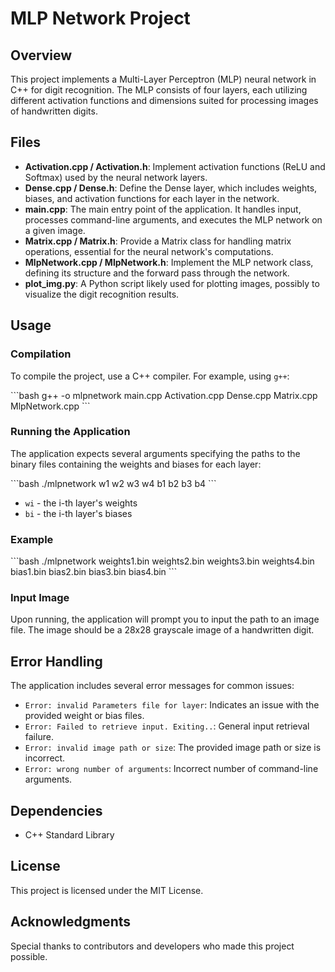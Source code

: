 
# MLP Network Project

## Overview

This project implements a Multi-Layer Perceptron (MLP) neural network in C++ for digit recognition. The MLP consists of four layers, each utilizing different activation functions and dimensions suited for processing images of handwritten digits.

## Files

- **Activation.cpp / Activation.h**: Implement activation functions (ReLU and Softmax) used by the neural network layers.
- **Dense.cpp / Dense.h**: Define the Dense layer, which includes weights, biases, and activation functions for each layer in the network.
- **main.cpp**: The main entry point of the application. It handles input, processes command-line arguments, and executes the MLP network on a given image.
- **Matrix.cpp / Matrix.h**: Provide a Matrix class for handling matrix operations, essential for the neural network's computations.
- **MlpNetwork.cpp / MlpNetwork.h**: Implement the MLP network class, defining its structure and the forward pass through the network.
- **plot_img.py**: A Python script likely used for plotting images, possibly to visualize the digit recognition results.

## Usage

### Compilation

To compile the project, use a C++ compiler. For example, using `g++`:

\`\`\`bash
g++ -o mlpnetwork main.cpp Activation.cpp Dense.cpp Matrix.cpp MlpNetwork.cpp
\`\`\`

### Running the Application

The application expects several arguments specifying the paths to the binary files containing the weights and biases for each layer:

\`\`\`bash
./mlpnetwork w1 w2 w3 w4 b1 b2 b3 b4
\`\`\`

- `wi` - the i-th layer's weights
- `bi` - the i-th layer's biases

### Example

\`\`\`bash
./mlpnetwork weights1.bin weights2.bin weights3.bin weights4.bin bias1.bin bias2.bin bias3.bin bias4.bin
\`\`\`

### Input Image

Upon running, the application will prompt you to input the path to an image file. The image should be a 28x28 grayscale image of a handwritten digit.

## Error Handling

The application includes several error messages for common issues:

- `Error: invalid Parameters file for layer`: Indicates an issue with the provided weight or bias files.
- `Error: Failed to retrieve input. Exiting..`: General input retrieval failure.
- `Error: invalid image path or size`: The provided image path or size is incorrect.
- `Error: wrong number of arguments`: Incorrect number of command-line arguments.

## Dependencies

- C++ Standard Library

## License

This project is licensed under the MIT License.

## Acknowledgments

Special thanks to contributors and developers who made this project possible.
